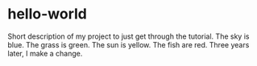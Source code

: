 # hello-world
Short description of my project to just get through the tutorial.
The sky is blue. The grass is green. The sun is yellow. The fish are red.
Three years later, I make a change.
